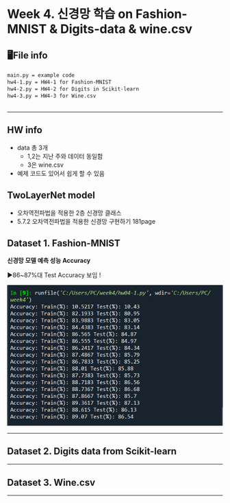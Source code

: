 # Week 4. 신경망 학습 on Fashion-MNIST & Digits-data & wine.csv

## 🖥File info
```(python)
main.py = example code
hw4-1.py = HW4-1 for Fashion-MNIST
hw4-2.py = HW4-2 for Digits in Scikit-learn
hw4-3.py = HW4-3 for Wine.csv


```

---



## HW info

- data 총 3개
  - 1,2는 지난 주와 데이터 동일함
  - 3은 wine.csv 
- 예제 코드도 있어서 쉽게 할 수 있음





## TwoLayerNet model

- 오차역전파법을 적용한 2층 신경망 클래스	
- 5.7.2 오차역전파법을 적용한 신경망 구현하기	181page









## Dataset 1. Fashion-MNIST

**신경망 모델 예측 성능 Accuracy**  


▶86~87%대 Test Accuracy 보임 !  

<img src="4-1_result.PNG">


--------




## Dataset 2. Digits data from Scikit-learn




--------



## Dataset 3. Wine.csv




--------


